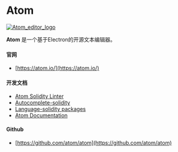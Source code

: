 # Atom



[![Atom\_editor\_logo](https://ethereum.consensys.net/hs-fs/hubfs/Atom_editor_logo.png?width=2000&name=Atom_editor_logo.png)](http://bit.ly/atom-devportal)

**Atom** 是一个基于Electron的开源文本编辑器。



#### 官网

* [https://atom.io/](https://atom.io/)



#### 开发文档

* [Atom Solidity Linter](https://atom.io/packages/atom-solidity-linter?utm_source=devportal)
* [Autocomplete-solidity](http://bit.ly/atom-autocomplete-devportal)
* [Language-solidity packages](http://bit.ly/atom-language-devportal)
* [Atom Documentation](https://atom.io/docs)



#### Github

* [https://github.com/atom/atom](https://github.com/atom/atom)





